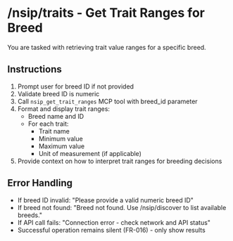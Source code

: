 # /nsip/traits - Get Trait Ranges for Breed

You are tasked with retrieving trait value ranges for a specific breed.

## Instructions

1. Prompt user for breed ID if not provided
2. Validate breed ID is numeric
3. Call `nsip_get_trait_ranges` MCP tool with breed_id parameter
4. Format and display trait ranges:
   - Breed name and ID
   - For each trait:
     - Trait name
     - Minimum value
     - Maximum value
     - Unit of measurement (if applicable)
5. Provide context on how to interpret trait ranges for breeding decisions

## Error Handling

- If breed ID invalid: "Please provide a valid numeric breed ID"
- If breed not found: "Breed not found. Use /nsip/discover to list available breeds."
- If API call fails: "Connection error - check network and API status"
- Successful operation remains silent (FR-016) - only show results
